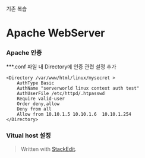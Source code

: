 기존 복습 
# Apache WebServer
### Apache 인증
***.conf 파일 내 Directory에 인증 관련 설정 추가

	<Directory /var/www/html/linux/mysecret >
        AuthType Basic
        AuthName "serverworld linux context auth test"
        AuthUserFile /etc/httpd/.htpasswd
        Require valid-user
        Order deny,allow
        Deny from all
        Allow from 10.10.1.5 10.10.1.6  10.10.1.254
	</Directory>
### Vitual host 설정


> Written with [StackEdit](https://stackedit.io/).
<!--stackedit_data:
eyJoaXN0b3J5IjpbLTE3MjY0MDQ2MzksLTExOTgzNTAwNzcsLT
c3NjM5MTQ2Nyw5Mzc1Nzk1NzQsMTc0NTk1Njg4MF19
-->